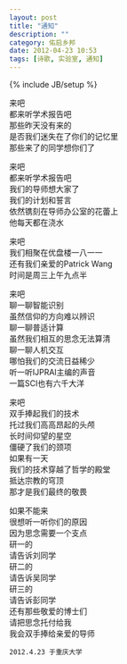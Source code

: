 ```yaml
---
layout: post
title: "通知"
description: ""
category: 佑启乡邦
date: 2012-04-23 10:53
tags: [诗歌, 实验室, 通知]
---
```

{% include JB/setup %}
 
来吧  
都来听学术报告吧   
那些昨天没有来的    
是否我们迷失在了你们的记忆里  
那些来了的同学想你们了
 
来吧  
都来听学术报告吧   
我们的导师想大家了    
我们的计划和誓言      
依然镌刻在导师办公室的花蕾上        
他每天都在浇水
 
来吧  
我们相聚在优盘楼一八一一  
还有我们亲爱的Patrick Wang  
时间是周三上午九点半
 
来吧   
聊一聊智能识别  
虽然信仰的方向难以辨识  
聊一聊普适计算  
虽然我们相互的思念无法算清  
聊一聊人机交互  
哪怕我们的交流日益稀少  
听一听IJPRAI主编的声音  
一篇SCI也有六千大洋  
 
来吧  
双手捧起我们的技术      
托过我们高高昂起的头颅    
长时间仰望的星空    
僵硬了我们的颈项    
如果有一天  
我们的技术穿越了哲学的殿堂        
抵达宗教的穹顶      
那才是我们最终的敬畏  
 
如果不能来    
很想听一听你们的原因  
因为思念需要一个支点  
研一的  
请告诉刘同学    
研二的  
请告诉吴同学    
研三的  
请告诉彭同学    
还有那些敬爱的博士们  
请把思念托付给我  
我会双手捧给亲爱的导师

`2012.4.23 于重庆大学`
